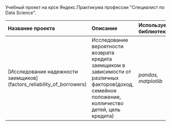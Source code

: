 Учебный проект на крсе Яндекс.Практикума профессии "Специалист по Data Science".

| Название проекта | Описание | Используемые библиотеки | 
| :---------------------- | :---------------------- | :---------------------- |
| [Исследование надежности заемщиков] (factors_reliability_of_borrowers) | Исследование вероятности возврата кредита заемщиком в зависимости от различных факторов(доход, семейное положение, колличество детей, цель кредита)| *pandas, matplotlib* |
